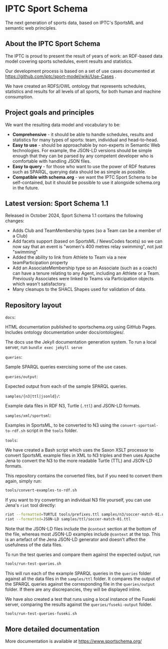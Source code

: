 # IPTC Sport Schema

The next generation of sports data, based on IPTC's SportsML and semantic web
principles.

## About the IPTC Sport Schema

The IPTC is proud to present the result of years of work: an RDF-based data model
covering sports schedules, event results and statistics.

Our development process is based on a set of use cases documented
at https://github.com/iptc/sport-model/wiki/Use-Cases .

We have created an RDFS/OWL ontology that represents schedules, statistics and results
for all levels of all sports, for both human and machine consumption.

## Project goals and principles

We want the resulting data model and vocabulary to be:

* **Comprehensive** - it should be able to handle schedules, results and
statistics for many types of sports: team, individual and head-to-head.
* **Easy to use** - should be approachable by non-experts in Semantic Web
technologies. For example, the JSON-LD versions should be simple enough that
they can  be parsed by any competent developer who is comfortable with handling
JSON files.
* **Easy to query** - for those who want to use the power of RDF features such
as SPARQL, querying data should be as simple as possible.
* **Compatible with schema.org** - we want the IPTC Sport Schema to be
self-contained, but it should be possible to use it alongside schema.org in the
future.

## Latest version: Sport Schema 1.1

Released in October 2024, Sport Schema 1.1 contains the following changes:
* Adds Club and TeamMembership types (so a Team can be a member of a Club)
* Add facets support (based on SportsML / NewsCodes facets) so we can now say
that an event is "women's 400 metres relay swimming", not just "swimming"
* Added the ability to link from Athlete to Team via a new teamParticipation
property
* Add an AssociateMembership type so an Associate (such as a coach) can have a
tenure relating to any Agent, including an Athlete or a Team. Previously
Associates were linked to Teams via Participation objects which wasn't
satisfactory.
* Many cleanups to the SHACL Shapes used for validation of data.

## Repository layout

`docs`:

HTML documentation published to sportschema.org using GitHub Pages. Includes
ontology documentation under docs/ontologies/.

The docs use the Jekyll documentation generation system. To run a local server,
run `bundle exec jekyll serve`

`queries`:

Sample SPARQL queries exercising some of the use cases.

`queries/output`:

Expected output from each of the sample SPARQL queries.

`samples/{n3|ttl|jsonld}/`:

Example data files in RDF N3, Turtle (`.ttl`) and JSON-LD formats.

`samples/xml/sportsml`:

Examples in SportsML, to be converted to N3 using the
`convert-sportsml-to-rdf.sh` script in the `tools` folder.

`tools`:

We have created a Bash script which uses the Saxon XSLT processor to convert
SportsML example files in XML to N3 triples and then uses Apache Jena to convert
the N3 to the more readable Turtle (TTL) and JSON-LD formats.

This repository contains the converted files, but if you need to convert them
again, simply run:

```bash
tools/convert-examples-to-rdf.sh
```

If you want to try converting an individual N3 file yourself, you can use Jena's
`riot` tool directly:

```bash
riot --formatted=TURTLE tools/prefixes.ttl samples/n3/soccer-match-01.n3
riot --formatted=JSON-LD samples/ttl/soccer-match-01.ttl
```

Note that the JSON-LD files include the `@context` section at the bottom of the
file, whereas most JSON-LD examples include `@context` at the top. This is an
artefact of the Jena JSON-LD generator and doesn't affect the usefulness of the
data files.

To run the test queries and compare them against the expected output, run

```bash
tools/run-test-queries.sh
```

This will run each of the example SPARQL queries in the `queries` folder against
all the data files in the `samples/ttl` folder. It compares the output of the
SPARQL queries against the corresponding file in the `queries/output` folder.
If there are any discrepancies, they will be displayed inline.

We have also created a test that runs using a local instance of the Fuseki
server, comparing the results against the `queries/fuseki-output` folder.

```bash
tools/run-test-queries-fuseki.sh
```

## More detailed documentation

More documentation is available at https://www.sportschema.org/

